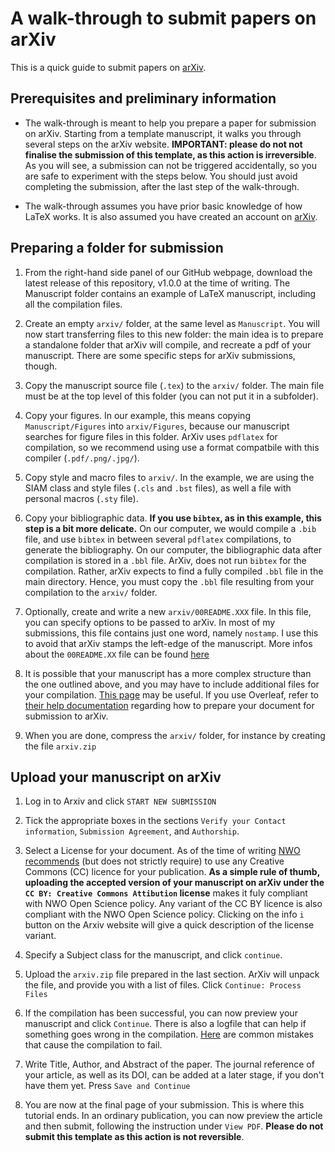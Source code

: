# A walk-through to submit papers on arXiv

This is a quick guide to submit papers on [arXiv](https://arxiv.org). 

## Prerequisites and preliminary information

* The walk-through is meant to help you prepare a paper for submission on arXiv. Starting from a template manuscript, it walks you through several steps on the arXiv website. **IMPORTANT: please do not not finalise the submission of this template, as this action is irreversible**. As you will see, a submission can not be triggered accidentally, so you are safe to experiment with the steps below. You should just avoid completing the submission, after the last step of the walk-through.

* The walk-through assumes you have prior basic knowledge of how LaTeX works. It is
  also assumed you have created an account on [arXiv](https://arxiv.org). 

## Preparing a folder for submission

1. From the right-hand side panel of our GitHub webpage, download the latest release of this repository, v1.0.0 at the time of writing. The Manuscript folder contains an example of LaTeX manuscript, including all the compilation files. 

1. Create an empty `arxiv/` folder, at the same level as `Manuscript`. You will now start transferring files to this new folder: the main idea is to prepare a standalone folder that arXiv will compile, and recreate a pdf of your manuscript.  There are some specific steps for arXiv submissions, though.

1. Copy the manuscript source file (`.tex`) to the `arxiv/` folder. The main file must be at the top level of this folder (you can not put it in a subfolder).

1. Copy your figures. In our example, this means copying `Manuscript/Figures` into `arxiv/Figures`, because our manuscript searches for figure files in this folder.  ArXiv uses `pdflatex` for compilation, so we recommend using use a format compatbile with this compiler (`.pdf/.png/.jpg/`).

1. Copy style and macro files to `arxiv/`. In the example, we are using the SIAM class and style files (`.cls` and `.bst` files), as well a file with personal macros (`.sty` file).

1. Copy your bibliographic data. **If you use `bibtex`, as in this example, this step is a bit more delicate.** On our computer, we would compile a `.bib` file, and use `bibtex` in between several `pdflatex` compilations, to generate the bibliography. On our computer, the bibliographic data after compilation is stored in a `.bbl` file. ArXiv, does not run `bibtex` for the compilation. Rather, arXiv expects to find a fully compiled `.bbl` file in the main directory. Hence, you must copy the `.bbl` file resulting from your compilation to the `arxiv/` folder.

1. Optionally, create and write a new `arxiv/00README.XXX` file. In this file, you can specify options to be passed to arXiv. In most of my submissions, this file contains just one word, namely `nostamp`. I use this to avoid that arXiv stamps the left-edge of the manuscript. More infos about the `00README.XX` file can be found [here](https://info.arxiv.org/help/00README.html)

1. It is possible that your manuscript has a more complex structure than the one outlined above, and you may have to include additional files for your compilation.  [This page](https://info.arxiv.org/help/submit_tex.html) may be useful. If you use Overleaf, refer to [their help documentation](https://www.overleaf.com/learn/how-to/LaTeX_checklist_for_arXiv_submissions) regarding how to prepare your document for submission to arXiv.

1. When you are done, compress the `arxiv/` folder, for instance by creating the file `arxiv.zip`

## Upload your manuscript on arXiv

1. Log in to Arxiv and click `START NEW SUBMISSION`

1. Tick the appropriate boxes in the sections `Verify your Contact information`, `Submission Agreement`, and `Authorship`.

1. Select a License for your document. As of the time of writing [NWO recommends](https://www.nwo.nl/sites/nwo/files/media-files/NWO%20Open%20Access%20policy%202016-2020_ENG_0.pdf) (but does not strictly require) to use any Creative Commons (CC) licence for your publication. **As a simple rule of thumb, uploading the accepted version of your manuscript on arXiv under the `CC BY: Creative Commons Attibution` license** makes it fuly compliant with NWO Open Science policy. Any variant of the CC BY licence is also compliant with the NWO Open Science policy. Clicking on the info `i` button on the Arxiv website will give a quick description of the license variant. 

1. Specify a Subject class for the manuscript, and click `continue`.

1. Upload the `arxiv.zip` file prepared in the last section. ArXiv will unpack the file, and provide you with a list of files. Click `Continue: Process Files`

1. If the compilation has been successful, you can now preview your manuscript and click `Continue`. There is also a logfile that can help if something goes wrong in the compilation. [Here](https://info.arxiv.org/help/faq/mistakes.html) are common mistakes that cause the compilation to fail.

1. Write Title, Author, and Abstract of the paper. The journal reference of your article, as well as its DOI, can be added at a later stage, if you don't have them yet. Press `Save and Continue`
  
1. You are now at the final page of your submission. This is where this tutorial ends.  In an ordinary publication, you can now preview the article and then submit, following the instruction under `View PDF`. **Please do not submit this template as this action is not reversible**.
